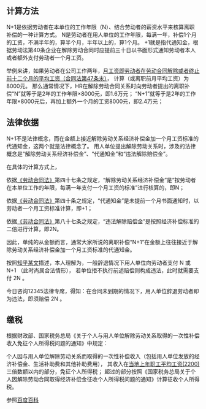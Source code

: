 ## 计算方法

N+1是依据劳动者在本单位的工作年限（N）、结合劳动者的薪资水平来核算离职补偿的一种计算方式。
N是劳动者在用人单位的工作年限，每满一年，补偿1个月的工资，不满半年的，算半个月，半年以上的，算1个月。
+1就是指代通知金，根据劳动法第40条企业在解除劳动合同时应提前三十日以书面形式通知劳动者本人或者额外支付劳动者一个月工资。

举例来讲，如果劳动者在公司工作两年，[月工资即劳动者在劳动合同解除或者终止前十二个月的平均工资（合同法第47条末）](./中华人民共和国劳动合同法.MD#第四章劳动合同的解除和终止)，
计算（或离职前月平均工资）为8000元。
那么通常情况下，HR在解除劳动合同关系时向劳动者提出的离职补偿“N”就等于是2年的工作年限×8000元，即1.6万元；
“N+1”就等于是2年的工作年限×8000元后，再加上额外一个月的工资8000元，即2.4万元；

## 法律依据

N+1不是法律概念，而在金额上接近解除劳动关系经济补偿金加一个月工资标准的代通知金，这两个就是法律概念了。
用人单位提出解除劳动关系时，涉及的法律概念是“解除劳动关系经济补偿金”、“代通知金”和“违法解除赔偿金”。

在具体的计算方式上，

依据[《劳动合同法》](./中华人民共和国劳动合同法.MD#第四章劳动合同的解除和终止)第四十七条之规定，“解除劳动关系经济补偿金”是“按劳动者在本单位工作的年限，每满一年支付一个月工资的标准”进行核算的，即N；

依据[《劳动合同法》](./中华人民共和国劳动合同法.MD#第四章劳动合同的解除和终止)第四十条之规定，“代通知金”是未提前一个月书面通知时，以劳动者一个月工资标准计算，即+1；

依据[《劳动合同法》](./中华人民共和国劳动合同法.MD#第七章法律责任)第八十七条之规定，“违法解除赔偿金”是按照经济补偿标准的二倍进行计算，即2N。

因此，单纯的从金额而言，通常大家所说的离职补偿“N+1”在金额上往往接近于解除劳动关系经济补偿金加一个月工资标准的代通知金。

按照[知乎某文](https://zhuanlan.zhihu.com/p/655808443)描述，本人理解为，一般辞退情况下用人单位向劳动者支付 N 或 N+1 （此时尚属合法情形），
若单位拒不执行前述赔偿则构成违法，此时就需要支付 2N 。

今日咨询12345法律专席，得知：在合同未到期的情况下，用人单位辞退劳动者即为违法，即须赔偿 2N 。

## 缴税

根据财政部、国家税务总局《关于个人与用人单位解除劳动关系取得的一次性补偿收入免征个人所得税问题的通知》中规定：

个人因与用人单位解除劳动关系而取得的一次性补偿收入（包括用人单位发放的经济补偿金、生活补助费和其他补助费用），
其收入在[当地上年职工平均工资(2200)](https://m12333.cn/policy/mifmb.html)三倍数额以内的部分，免征个人所得税；
超过的部分按照《国家税务总局关于个人因解除劳动合同取得经济补偿金征收个人所得税问题的通知》计算征收个人所得税。

参照[百度百科](https://baike.baidu.com/item/N%2B1/24179877?fr=ge_ala)
